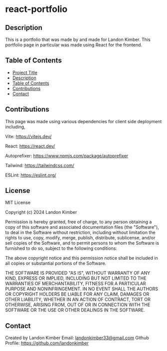 # react-portfolio

## Description

This is a portfolio that was made by and made for Landon Kimber. This portfolio page in particular was made using React for the frontend.

## Table of Contents

- [Project Title](#project-title)
- [Description](#description)
- [Table of Contents](#table-of-contents)
- [Contributions](#contributions)
- [Contact](#contact)

## Contributions

This page was made using various dependencies for client side deployment including,

Vite: https://vitejs.dev/

React: https://react.dev/

Autoprefixer: https://www.npmjs.com/package/autoprefixer

Tailwind: https://tailwindcss.com/

ESLint: https://eslint.org/

## License

MIT License

Copyright (c) 2024 Landon Kimber

Permission is hereby granted, free of charge, to any person obtaining a copy
of this software and associated documentation files (the "Software"), to deal
in the Software without restriction, including without limitation the rights
to use, copy, modify, merge, publish, distribute, sublicense, and/or sell
copies of the Software, and to permit persons to whom the Software is
furnished to do so, subject to the following conditions:

The above copyright notice and this permission notice shall be included in all
copies or substantial portions of the Software.

THE SOFTWARE IS PROVIDED "AS IS", WITHOUT WARRANTY OF ANY KIND, EXPRESS OR
IMPLIED, INCLUDING BUT NOT LIMITED TO THE WARRANTIES OF MERCHANTABILITY,
FITNESS FOR A PARTICULAR PURPOSE AND NONINFRINGEMENT. IN NO EVENT SHALL THE
AUTHORS OR COPYRIGHT HOLDERS BE LIABLE FOR ANY CLAIM, DAMAGES OR OTHER
LIABILITY, WHETHER IN AN ACTION OF CONTRACT, TORT OR OTHERWISE, ARISING FROM,
OUT OF OR IN CONNECTION WITH THE SOFTWARE OR THE USE OR OTHER DEALINGS IN THE
SOFTWARE.

## Contact

Created by Landon Kimber
Email: landonkimber33@gmail.com
Github Profile: https://github.com/landonkimber
